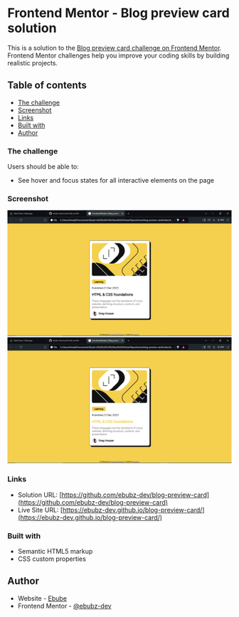# Frontend Mentor - Blog preview card solution

This is a solution to the [Blog preview card challenge on Frontend Mentor](https://www.frontendmentor.io/challenges/blog-preview-card-ckPaj01IcS). Frontend Mentor challenges help you improve your coding skills by building realistic projects. 

## Table of contents

  - [The challenge](#the-challenge)
  - [Screenshot](#screenshot)
  - [Links](#links)
  - [Built with](#built-with)
- [Author](#author)

### The challenge

Users should be able to:

- See hover and focus states for all interactive elements on the page

### Screenshot

![](./Screenshot1.png)
![Screenshot_activestate](./Screenshot2.png)

### Links

- Solution URL: [https://github.com/ebubz-dev/blog-preview-card](https://github.com/ebubz-dev/blog-preview-card)
- Live Site URL: [https://ebubz-dev.github.io/blog-preview-card/](https://ebubz-dev.github.io/blog-preview-card/)

### Built with

- Semantic HTML5 markup
- CSS custom properties

## Author

- Website - [Ebube](https://ebubz-dev.github.io)
- Frontend Mentor - [@ebubz-dev](https://www.frontendmentor.io/profile/ebubz-dev)
